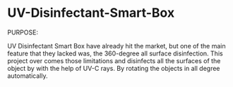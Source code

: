 # UV-Disinfectant-Smart-Box

PURPOSE:

UV Disinfectant Smart Box have already hit the market, but one of the main feature 
that they lacked was, the 360-degree all surface disinfection. This project over 
comes those limitations and disinfects all the surfaces of the object by with the help 
of UV-C rays. By rotating the objects in all degree automatically.

